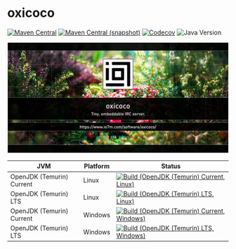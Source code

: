 oxicoco
===

[![Maven Central](https://img.shields.io/maven-central/v/com.io7m.oxicoco/com.io7m.oxicoco.svg?style=flat-square)](http://search.maven.org/#search%7Cga%7C1%7Cg%3A%22com.io7m.oxicoco%22)
[![Maven Central (snapshot)](https://img.shields.io/nexus/s/com.io7m.oxicoco/com.io7m.oxicoco?server=https%3A%2F%2Fs01.oss.sonatype.org&style=flat-square)](https://s01.oss.sonatype.org/content/repositories/snapshots/com/io7m/oxicoco/)
[![Codecov](https://img.shields.io/codecov/c/github/io7m-com/oxicoco.svg?style=flat-square)](https://codecov.io/gh/io7m-com/oxicoco)
![Java Version](https://img.shields.io/badge/21-java?label=java&color=007fff)

![com.io7m.oxicoco](./src/site/resources/oxicoco.jpg?raw=true)

| JVM | Platform | Status |
|-----|----------|--------|
| OpenJDK (Temurin) Current | Linux | [![Build (OpenJDK (Temurin) Current, Linux)](https://img.shields.io/github/actions/workflow/status/io7m-com/oxicoco/main.linux.temurin.current.yml)](https://www.github.com/io7m-com/oxicoco/actions?query=workflow%3Amain.linux.temurin.current)|
| OpenJDK (Temurin) LTS | Linux | [![Build (OpenJDK (Temurin) LTS, Linux)](https://img.shields.io/github/actions/workflow/status/io7m-com/oxicoco/main.linux.temurin.lts.yml)](https://www.github.com/io7m-com/oxicoco/actions?query=workflow%3Amain.linux.temurin.lts)|
| OpenJDK (Temurin) Current | Windows | [![Build (OpenJDK (Temurin) Current, Windows)](https://img.shields.io/github/actions/workflow/status/io7m-com/oxicoco/main.windows.temurin.current.yml)](https://www.github.com/io7m-com/oxicoco/actions?query=workflow%3Amain.windows.temurin.current)|
| OpenJDK (Temurin) LTS | Windows | [![Build (OpenJDK (Temurin) LTS, Windows)](https://img.shields.io/github/actions/workflow/status/io7m-com/oxicoco/main.windows.temurin.lts.yml)](https://www.github.com/io7m-com/oxicoco/actions?query=workflow%3Amain.windows.temurin.lts)|
